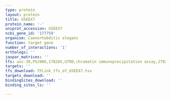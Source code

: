 ```yaml
---
type: protein
layout: protein
title: G5EEX7
protein_name: '-'
uniprot_accession: G5EEX7
ncbi_gene_id: '177759'
organism: Caenorhabditis elegans
function: target gene
number_of_interactions: '1'
orthologs: ''
jaspar_matrices: ''
tfs: unc-30,P52906,178265,GTRD,chromatin immunoprecipitation assay,27924024%5Buid%5D,No
targets: ''
tfs_download: TFLink_tfs_of_G5EEX7.tsv
targets_download: ''
bindingSites_download: ''
binding_sites_ls: ''

---
```

